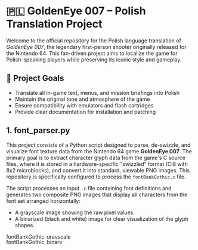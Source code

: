 # 🇵🇱 GoldenEye 007 – Polish Translation Project

Welcome to the official repository for the Polish language translation of *GoldenEye 007*, the legendary first-person shooter originally released for the Nintendo 64. 
This fan-driven project aims to localize the game for Polish-speaking players while preserving its iconic style and gameplay.

## 🎯 Project Goals

- Translate all in-game text, menus, and mission briefings into Polish
- Maintain the original tone and atmosphere of the game
- Ensure compatibility with emulators and flash cartridges
- Provide clear documentation for installation and patching




## 1. font_parser.py

This project consists of a Python script designed to parse, de-swizzle, and visualize font texture data from the Nintendo 64 game **GoldenEye 007**. The primary goal is to extract character glyph data from the game's C source files, where it is stored in a hardware-specific "swizzled" format (CI8 with 8x2 microblocks), and convert it into standard, viewable PNG images. This repository is specifically configured to process the `fontBankGothic.c` file.

The script processes an input `.c` file containing font definitions and generates two composite PNG images that display all characters from the font set arranged horizontally:
- A grayscale image showing the raw pixel values.
- A binarized (black and white) image for clear visualization of the glyph shapes.

<img width="526" height="14" alt="fontBankGothic_grayscale" src="https://github.com/user-attachments/assets/11868894-2f22-4315-9757-8b56f6950d8c" />

<img width="526" height="14" alt="fontBankGothic_binary" src="https://github.com/user-attachments/assets/8f88f083-f39a-4804-a155-9bbef82738ec" />
